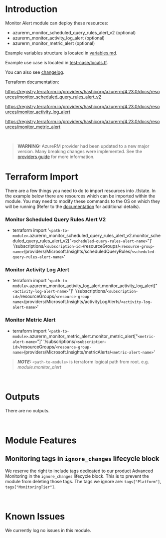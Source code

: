 # Introduction
Monitor Alert module can deploy these resources:
* azurerm_monitor_scheduled_query_rules_alert_v2 (optional)
* azurerm_monitor_activity_log_alert (optional)
* azurerm_monitor_metric_alert (optional)

Example variables structure is located in [variables.md](variables.md).

Example use case is located in [test-case/locals.tf](test-case/locals.tf).

You can also see [changelog](CHANGELOG.md).

Terraform documentation:

https://registry.terraform.io/providers/hashicorp/azurerm/4.23.0/docs/resources/monitor_scheduled_query_rules_alert_v2

https://registry.terraform.io/providers/hashicorp/azurerm/4.23.0/docs/resources/monitor_activity_log_alert

https://registry.terraform.io/providers/hashicorp/azurerm/4.23.0/docs/resources/monitor_metric_alert

&nbsp;

> **WARNING:** AzureRM provider had been updated to a new major version. Many breaking changes were implemented. See the [providers guide](https://registry.terraform.io/providers/hashicorp/azurerm/latest/docs/guides/4.0-upgrade-guide) for more information.

# Terraform Import
There are a few things you need to do to import resources into .tfstate. In the example below there are resources which can be imported within the module. You may need to modify these commands to the OS on which they will be running (Refer to the [documentation](https://developer.hashicorp.com/terraform/cli/commands/import#example-import-into-resource-configured-with-for_each) for additional details).
### Monitor Scheduled Query Rules Alert V2
* terraform import '`<path-to-module>`.azurerm_monitor_scheduled_query_rules_alert_v2.monitor_scheduled_query_rules_alert_v2["`<scheduled-query-rules-alert-name>`"]' '/subscriptions/`<subscription-id>`/resourceGroups/`<resource-group-name>`/providers/Microsoft.Insights/scheduledQueryRules/`<scheduled-query-rules-alert-name>`'
### Monitor Activity Log Alert
* terraform import '`<path-to-module>`.azurerm_monitor_activity_log_alert.monitor_activity_log_alert["`<activity-log-alert-name>`"]' '/subscriptions/`<subscription-id>`/resourceGroups/`<resource-group-name>`/providers/Microsoft.Insights/activityLogAlerts/`<activity-log-alert-name>`'
### Monitor Metric Alert
* terraform import '`<path-to-module>`.azurerm_monitor_metric_alert.monitor_metric_alert["`<metric-alert-name>`"]' '/subscriptions/`<subscription-id>`/resourceGroups/`<resource-group-name>`/providers/Microsoft.Insights/metricAlerts/`<metric-alert-name>`'

 > **_NOTE:_** `<path-to-module>` is terraform logical path from root. e.g. _module.monitor\_alert_

&nbsp;

# Outputs
There are no outputs.

&nbsp;


# Module Features
## Monitoring tags in `ignore_changes` lifecycle block
We reserve the right to include tags dedicated to our product Advanced Monitoring in the `ignore_changes` lifecycle block. This is to prevent the module from deleting those tags. The tags we ignore are: `tags["Platform"]`, `tags["MonitoringTier"]`.

&nbsp;

# Known Issues
We currently log no issues in this module.